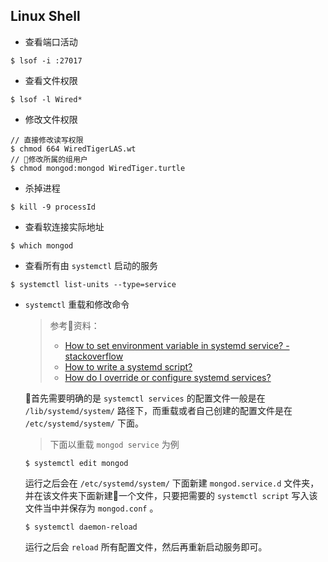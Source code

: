 ## Linux Shell

+ 查看端口活动

```
$ lsof -i :27017
```
+ 查看文件权限

```
$ lsof -l Wired*
```
+ 修改文件权限
```
// 直接修改读写权限
$ chmod 664 WiredTigerLAS.wt
// 修改所属的组用户
$ chmod mongod:mongod WiredTiger.turtle
```
+ 杀掉进程

```
$ kill -9 processId
```
+ 查看软连接实际地址

```
$ which mongod
```
+ 查看所有由 `systemctl` 启动的服务

```
$ systemctl list-units --type=service
```
+ `systemctl` 重载和修改命令
  > 参考资料：
  > 
  > + [How to set environment variable in systemd service?  - stackoverflow](https://serverfault.com/questions/413397/how-to-set-environment-variable-in-systemd-service)
  > + [How to write a systemd script?](http://fedoraproject.org/wiki/Packaging:Systemd)
  > + [How do I override or configure systemd services?](https://askubuntu.com/questions/659267/how-do-i-override-or-configure-systemd-services)

  首先需要明确的是 `systemctl services` 的配置文件一般是在 `/lib/systemd/system/` 路径下，而重载或者自己创建的配置文件是在 `/etc/systemd/system/` 下面。

  > 下面以重载 `mongod service` 为例
  
  ```
  $ systemctl edit mongod
  ```
  运行之后会在 `/etc/systemd/system/` 下面新建 `mongod.service.d` 文件夹，并在该文件夹下面新建一个文件，只要把需要的 `systemctl script` 写入该文件当中并保存为 `mongod.conf` 。

  ```
  $ systemctl daemon-reload
  ```
  运行之后会 `reload` 所有配置文件，然后再重新启动服务即可。